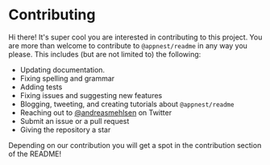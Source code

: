 # Contributing

Hi there! It's super cool you are interested in contributing to this project. You are more than welcome to contribute to `@appnest/readme` in any way you please. This includes (but are not limited to) the following:

* Updating documentation.
* Fixing spelling and grammar
* Adding tests
* Fixing issues and suggesting new features
* Blogging, tweeting, and creating tutorials about `@appnest/readme`
* Reaching out to [@andreasmehlsen](https://twitter.com/AndreasMehlsen) on Twitter
* Submit an issue or a pull request
* Giving the repository a star

Depending on our contribution you will get a spot in the contribution section of the README!
